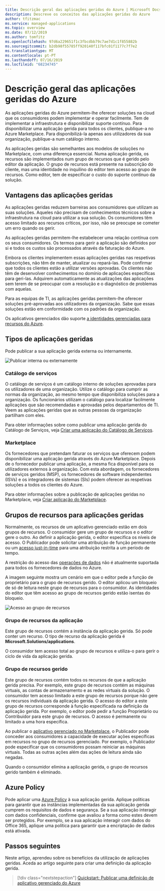 ```yaml
---
title: Descrição geral das aplicações geridas do Azure | Microsoft Docs
description: Descreve os conceitos das aplicações geridas do Azure
author: tfitzmac
ms.service: managed-applications
ms.topic: overview
ms.date: 07/12/2019
ms.author: tomfitz
ms.openlocfilehash: 97d6a229651f1c3fbcdbb79c7ae7d1c1f855882b
ms.sourcegitcommit: b2db98f55785ff920140f117bfc01f1177c7f7e2
ms.translationtype: MT
ms.contentlocale: pt-PT
ms.lasthandoff: 07/16/2019
ms.locfileid: "68234745"
---
```

# <a name="azure-managed-applications-overview"></a>Descrição geral das aplicações geridas do Azure

As aplicações geridas do Azure permitem-lhe oferecer soluções na cloud que os consumidores podem implementar e operar facilmente. Tem de implementar a infraestrutura e disponibilizar suporte contínuo. Para disponibilizar uma aplicação gerida para todos os clientes, publique-a no Azure Marketplace. Para disponibilizá-la apenas aos utilizadores da sua organização, publique-a num catálogo interno. 

As aplicações geridas são semelhantes aos modelos de soluções no Marketplace, com uma diferença essencial. Numa aplicação gerida, os recursos são implementados num grupo de recursos que é gerido pelo editor da aplicação. O grupo de recursos está presente na subscrição do cliente, mas uma identidade no inquilino do editor tem acesso ao grupo de recursos. Como editor, tem de especificar o custo do suporte contínuo da solução.

## <a name="advantages-of-managed-applications"></a>Vantagens das aplicações geridas

As aplicações geridas reduzem barreiras aos consumidores que utilizam as suas soluções. Aqueles não precisam de conhecimentos técnicos sobre a infraestrutura na cloud para utilizar a sua solução. Os consumidores têm acesso limitado aos recursos críticos, por isso, não se preocupe se cometer um erro quando os gerir. 

As aplicações geridas permitem-lhe estabelecer uma relação contínua com os seus consumidores. Os termos para gerir a aplicação são definidos por si e todos os custos são processados através da faturação do Azure.

Embora os clientes implementem essas aplicações geridas nas respetivas subscrições, não têm de manter, atualizar ou repará-las. Pode confirmar que todos os clientes estão a utilizar versões aprovadas. Os clientes não têm de desenvolver conhecimentos no domínio de aplicações específicas para geri-las. Adquirem automaticamente as atualizações das aplicações sem terem de se preocupar com a resolução e o diagnóstico de problemas com aquelas. 

Para as equipas de TI, as aplicações geridas permitem-lhe oferecer soluções pré-aprovadas aos utilizadores da organização. Sabe que essas soluções estão em conformidade com os padrões da organização.

Os aplicativos gerenciados dão suporte [a identidades gerenciadas para recursos do Azure](./publish-managed-identity.md).

## <a name="types-of-managed-applications"></a>Tipos de aplicações geridas

Pode publicar a sua aplicação gerida externa ou internamente.

![Publicar interna ou externamente](./media/overview/manage_app_options.png)

### <a name="service-catalog"></a>Catálogo de serviços

O catálogo de serviços é um catálogo interno de soluções aprovadas para os utilizadores de uma organização. Utilize o catálogo para cumprir as normas da organização, ao mesmo tempo que disponibiliza soluções para a organização. Os funcionários utilizam o catálogo para localizar facilmente aplicações que são recomendadas e aprovadas pelos departamentos de TI. Veem as aplicações geridas que as outras pessoas da organização partilham com eles.

Para obter informações sobre como publicar uma aplicação gerida do Catálogo de Serviços, veja [Criar uma aplicação do Catálogo de Serviços](publish-service-catalog-app.md).

### <a name="marketplace"></a>Marketplace

Os fornecedores que pretendam faturar os serviços que oferecem podem disponibilizar uma aplicação gerida através do Azure Marketplace. Depois de o fornecedor publicar uma aplicação, a mesma fica disponível para os utilizadores externos à organização. Com esta abordagem, os fornecedores de serviços geridos (MSP), os fornecedores de software independentes (ISVs) e os integradores de sistemas (SIs) podem oferecer as respetivas soluções a todos os clientes do Azure.

Para obter informações sobre a publicação de aplicações geridas no Marketplace, veja [Criar aplicação do Marketplace](publish-marketplace-app.md).

## <a name="resource-groups-for-managed-applications"></a>Grupos de recursos para aplicações geridas

Normalmente, os recursos de um aplicativo gerenciado estão em dois grupos de recursos. O consumidor gere um grupo de recursos e o editor gere o outro. Ao definir a aplicação gerida, o editor especifica os níveis de acesso. O Publicador pode solicitar uma atribuição de função permanente ou um [acesso just-in-time](request-just-in-time-access.md) para uma atribuição restrita a um período de tempo.

A restrição do acesso das [operações de dados](../role-based-access-control/role-definitions.md) não é atualmente suportada para todos os fornecedores de dados no Azure.

A imagem seguinte mostra um cenário em que o editor pede a função de proprietário para o grupo de recursos gerido. O editor aplicou um bloqueio de só de leitura neste grupo de recursos para o consumidor. As identidades do editor que têm acesso ao grupo de recursos gerido estão isentas do bloqueio.

![Acesso ao grupo de recursos](./media/overview/access.png)

### <a name="application-resource-group"></a>Grupo de recursos da aplicação

Este grupo de recursos contém a instância da aplicação gerida. Só pode conter um recurso. O tipo de recurso da aplicação gerida é **Microsoft.Solutions/applications**.

O consumidor tem acesso total ao grupo de recursos e utiliza-o para gerir o ciclo de vida da aplicação gerida.

### <a name="managed-resource-group"></a>Grupo de recursos gerido

Este grupo de recursos contém todos os recursos de que a aplicação gerida precisa. Por exemplo, este grupo de recursos contém as máquinas virtuais, as contas de armazenamento e as redes virtuais da solução. O consumidor tem acesso limitado a este grupo de recursos porque não gere os recursos individuais da aplicação gerida. O acesso do editor a este grupo de recursos corresponde à função especificada na definição da aplicação gerida. Por exemplo, o editor pode pedir a função Proprietário ou Contribuidor para este grupo de recursos. O acesso é permanente ou limitado a uma hora específica.

Ao publicar o [aplicativo gerenciado no Marketplace](publish-marketplace-app.md), o Publicador pode conceder aos consumidores a capacidade de executar ações específicas em recursos no grupo de recursos gerenciado. Por exemplo, o Publicador pode especificar que os consumidores possam reiniciar as máquinas virtuais. Todas as outras ações além das ações de leitura ainda são negadas.

Quando o consumidor elimina a aplicação gerida, o grupo de recursos gerido também é eliminado.

## <a name="azure-policy"></a>Azure Policy

Pode aplicar uma [Azure Policy](../governance/policy/overview.md) à sua aplicação gerida. Aplique políticas para garantir que as instâncias implementadas da sua aplicação gerida cumprem os requisitos de dados e segurança. Se a sua aplicação interagir com dados confidenciais, confirme que avaliou a forma como estes devem ser protegidos. Por exemplo, se a sua aplicação interagir com dados do Office 365, aplique uma política para garantir que a encriptação de dados está ativada.

## <a name="next-steps"></a>Passos seguintes

Neste artigo, aprendeu sobre os benefícios da utilização de aplicações geridas. Aceda ao artigo seguinte para criar uma definição da aplicação gerida.

> [!div class="nextstepaction"]
> [Quickstart: Publicar uma definição de aplicativo gerenciado do Azure](publish-managed-app-definition-quickstart.md)
